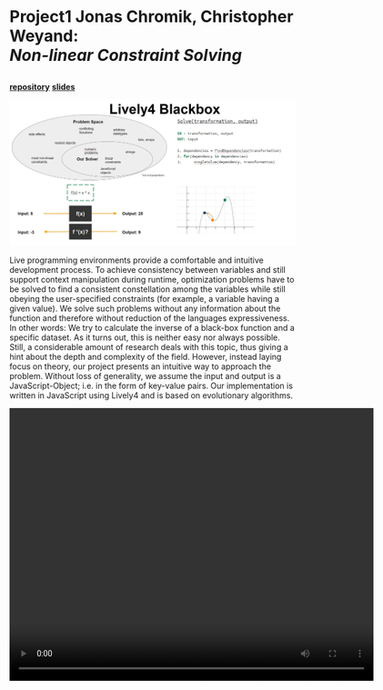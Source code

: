 # Project1 Jonas Chromik, Christopher Weyand: <br> *Non-linear Constraint Solving*

## 

[**repository**](https://lively-kernel.org/lively4/lively4-blackbox/README.md) [**slides**](slides.pdf)

![](figure.jpg)

Live programming environments provide a comfortable and intuitive development
process. To achieve consistency between variables and still support context
manipulation during runtime, optimization problems have to be solved to find a
consistent constellation among the variables while still obeying the
user-specified constraints (for example, a variable having a given value). We
solve such problems without any information about the function and therefore
without reduction of the languages expressiveness. In other words: We try to
calculate the inverse of a black-box function and a specific dataset. As it turns
out, this is neither easy nor always possible. Still, a considerable amount of
research deals with this topic, thus giving a hint about the depth and
complexity of the field. However, instead laying focus on theory, our project
presents an intuitive way to approach the problem. Without loss of generality,
we assume the input and output is a JavaScript-Object; i.e. in the form of
key-value pairs. Our implementation is written in JavaScript using Lively4 and
is based on evolutionary algorithms.

<video width="640" height="480" controls><source src="screencast.mp4" type="video/mp4"></source></video>